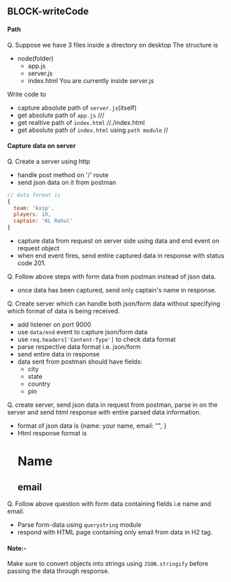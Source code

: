 ## BLOCK-writeCode

#### Path
Q. Suppose we have 3 files inside a directory on desktop
The structure is
  - node(folder)
    - app.js
    - server.js
    - index.html
You are currently inside server.js

Write code to 
- capture absolute path of `server.js`(itself) 
- get absolute path of `app.js`  ///
- get realtive path of `index.html` //./index.html
- get absolute path of `index.html` using `path module` //



 
#### Capture data on server

Q. Create a server using http
- handle post method on '/' route
- send json data on it from postman

```js
// data format is
{
  team: 'kxip',
  players: 18,
  captain: 'KL Rahul'
}
```
- capture data from request on server side using data and end event on request object
- when end event fires, send entire captured data in response with status code 201.

Q. Follow above steps with form data from postman instead of json data.
- once data has been captured, send only captain's name in response.

Q. Create server which can handle both json/form data without specifying which format of data is being received.
- add listener on port 9000
- use `data/end` event to capture json/form data
- use `req.headers['Content-Type']` to check data format
- parse respective data format i.e. json/form 
- send entire data in response
- data sent from postman should have fields:
  - city
  - state
  - country
  - pin

Q. create server, send json data in request from postman, parse in on the server and send html response with entire parsed data information.
- format of json data is {name: your name, email: "", }
- Html response format is <h1>Name</h1><h2>email</h2>

Q. Follow above question with form data containing fields i.e name and email. 
- Parse form-data using `querystring` module
- respond with HTML page containing only email from data in H2 tag.

#### Note:- 
Make sure to convert objects into strings using `JSON.stringify` before passing the data through response.